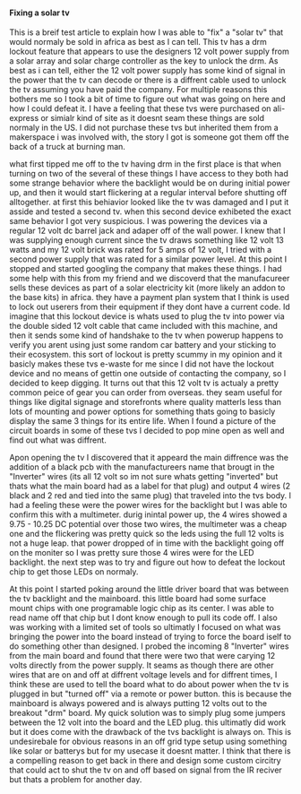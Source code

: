 #### Fixing a solar tv

This is a breif test article to explain how I was able to "fix" a "solar tv" that would normaly be sold in africa as best as I can tell. This tv has a drm lockout feature that appears to use the designers 12 volt power supply from a solar array and solar charge controller as the key to unlock the drm. As best as i can tell, either the 12 volt power supply has some kind of signal in the power that the tv can decode or there is a diffrent cable used to unlock the tv assuming you have paid the company. For multiple reasons this bothers me so I took a bit of time to figure out what was going on here and how I could defeat it. I have a feeling that these tvs were purchased on ali-express or simialr kind of site as it doesnt seam these things are sold normaly in the US. I did not purchase these tvs but inherited them from a makerspace i was involved with, the story I got is someone got them off the back of a truck at burning man. 

what first tipped me off to the tv having drm in the first place is that when turning on two of the several of these things I have access to they both had some strange behavior where the backlight would be on during initial power up, and then it would start flickering at a regular interval before shutting off alltogether. at first this behiavior looked like the tv was damaged and I put it asside and tested a second tv. when this second device exhibeted the exact same behavior I got very suspicious. I was powering the devices via a regular 12 volt dc barrel jack and adaper off of the wall power. I knew that I was supplying enough current since the tv draws something like 12 volt 13 watts and my 12 volt brick was rated for 5 amps of 12 volt, I tried with a second power supply that was rated for a similar power level. At this point I stopped and started googling the company that makes these things. I had some help with this from my friend and we discoverd that the manufacureer sells these devices as part of a solar electricity kit (more likely an addon to the base kits) in africa. they have a payment plan system that I think is used to lock out userers from their equipment if they dont have a current code. Id imagine that this lockout device is whats used to plug the tv into power via the double sided 12 volt cable that came included with this machine, and then it sends some kind of handshake to the tv when powerup happens to verify you arent using just some random car battery and your sticking to their ecosystem. this sort of lockout is pretty scummy in my opinion and it basicly makes these tvs e-waste for me since I did not have the lockout device and no means of gettin one outside of contacting the company, so I decided to keep digging. It turns out that this 12 volt tv is actualy a pretty common peice of gear you can order from overseas. they seam useful for things like digital signage and storefronts where quality matterls less than lots of mounting and power options for something thats going to basicly display the same 3 things for its entire life. When I found a picture of the circuit boards in some of these tvs I decided to pop mine open as well and find out what was diffrent. 

Apon opening the tv I discovered that it appeard the main diffrence was the addition of a black pcb with the manufactureers name that brougt in the "Inverter" wires (its all 12 volt so im not sure whats getting "inverted" but thats what the main board had as a label for that plug) and output 4 wires (2 black and 2 red and tied into the same plug) that traveled into the tvs body. I had a feeling these were the power wires for the backlight but I was able to confirm this with a multimeter. durig inintal power up, the 4 wires showed a 9.75 - 10.25 DC potential over those two wires, the multimeter was a cheap one and the flickering was pretty quick so the leds using the full 12 volts is not a huge leap. that power dropped of in time with the backlight going off on the moniter so I was pretty sure those 4 wires were for the LED backlight. the next step was to try and figure out how to defeat the lockout chip to get those LEDs on normaly. 

At this point I started poking around the little driver board that was between the tv backlight and the mainboard. this little board had some surface mount chips with one programable logic chip as its center. I was able to read name off that chip but I dont know enough to pull its code off. I also was working with a limited set of tools so ultimatly I focused on what was bringing the power into the board instead of trying to force the board iself to do something other than designed. I probed the incoming 8 "Inverter" wires from the main board and found that there were two that were carying 12 volts directly from the power supply. It seams as though there are other wires that are on and off at diffrent voltage levels and for diffrent times, I think these are used to tell the board what to do about power when the tv is plugged in but "turned off" via a  remote or power button. this is because the mainboard is always powered and is always putting 12 volts out to the breakout "drm" board. My quick solution was to simply plug some jumpers between the 12 volt into the board and the LED plug. this ultimatly did work but it does come with the drawback of the tvs backlight is always on. This is undesirebale for obvious reasons in an off grid type setup using something like solar or batterys but for my usecase it doesnt matter. I think that there is a compelling reason to get back in there and design some custom circitry that could act to shut the tv on and off based on signal from the IR reciver but thats a problem for another day. 
